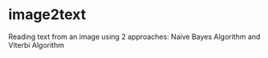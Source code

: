 # image2text
Reading text from an image using 2 approaches: Naïve Bayes  Algorithm and Viterbi Algorithm
